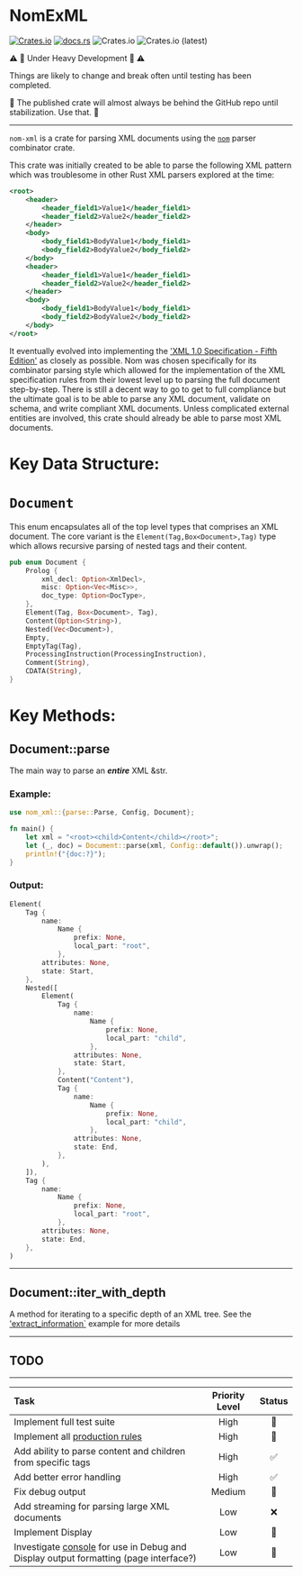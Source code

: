 # NomExML

[![Crates.io](https://img.shields.io/crates/v/nom-xml)](https://crates.io/crates/nom-xml)  [![docs.rs](https://img.shields.io/docsrs/nom-xml)](https://docs.rs/nom-xml/latest/nom_xml/) ![Crates.io](https://img.shields.io/crates/l/nom-xml) ![Crates.io (latest)](https://img.shields.io/crates/dv/nom_xml)

:warning: :construction: Under Heavy Development :construction: :warning:

Things are likely to change and break often until testing has been completed.

:rotating_light: The published crate will almost always be behind the GitHub repo until stabilization. Use that. :rotating_light:


---

`nom-xml` is a crate for parsing XML documents using the [`nom`](https://github.com/rust-bakery/nom) parser combinator crate.

This crate was initially created to be able to parse the following XML pattern which was troublesome in other Rust XML parsers explored at the time:

```xml
<root>
    <header>
        <header_field1>Value1</header_field1>
        <header_field2>Value2</header_field2>
    </header>
    <body>
        <body_field1>BodyValue1</body_field1>
        <body_field2>BodyValue2</body_field2>
    </body>
    <header>
        <header_field1>Value1</header_field1>
        <header_field2>Value2</header_field2>
    </header>
    <body>
        <body_field1>BodyValue1</body_field1>
        <body_field2>BodyValue2</body_field2>
    </body>
</root>
```

It eventually evolved into implementing the ['XML 1.0 Specification - Fifth Edition'](https://www.w3.org/TR/2008/REC-xml-20081126/) as closely as possible.
Nom was chosen specifically for its combinator parsing style which allowed for the implementation of the XML specification rules from their lowest level up to parsing the full document step-by-step.
There is still a decent way to go to get to full compliance but the ultimate goal is to be able to parse any XML document, validate on schema, and write compliant XML documents.
Unless complicated external entities are involved, this crate should already be able to parse most XML documents.

# Key Data Structure:

# `Document`

This enum encapsulates all of the top level types that comprises an XML document. The core variant is the `Element(Tag,Box<Document>,Tag)` type which allows recursive parsing of nested tags and their content.

```rust
pub enum Document {
    Prolog {
        xml_decl: Option<XmlDecl>,
        misc: Option<Vec<Misc>>,
        doc_type: Option<DocType>,
    },
    Element(Tag, Box<Document>, Tag),
    Content(Option<String>),
    Nested(Vec<Document>),
    Empty,
    EmptyTag(Tag),
    ProcessingInstruction(ProcessingInstruction),
    Comment(String),
    CDATA(String),
}

```



# Key Methods:

## Document::parse
The main way to parse an ***entire*** XML &str.




### Example:
```rust
use nom_xml::{parse::Parse, Config, Document};

fn main() {
    let xml = "<root><child>Content</child></root>";
    let (_, doc) = Document::parse(xml, Config::default()).unwrap();
    println!("{doc:?}");
}
```

### Output:
```rust
Element(
    Tag {
        name:
            Name {
                prefix: None,
                local_part: "root",
            },
        attributes: None,
        state: Start,
    },
    Nested([
        Element(
            Tag {
                name:
                    Name {
                        prefix: None,
                        local_part: "child",
                    },
                attributes: None,
                state: Start,
            },
            Content("Content"),
            Tag {
                name:
                    Name {
                        prefix: None,
                        local_part: "child",
                    },
                attributes: None,
                state: End,
            },
        ),
    ]),
    Tag {
        name:
            Name {
                prefix: None,
                local_part: "root",
            },
        attributes: None,
        state: End,
    },
)
```

---

## Document::iter_with_depth

A method for iterating to a specific depth of an XML tree. See the ['extract_information`](examples/extract_information.rs) example for more details




---
## TODO
---
| Task | Priority Level | Status |
|:----------------------|:----------:|:-----:|
| Implement full test suite | High | :construction: |
| Implement all [production rules](src/docs/parser_implementation_tracking.md)  | High | :construction: |
| Add ability to parse content and children from specific tags | High | ✅ |
| Add better error handling | High | ✅ |
| Fix debug output | Medium | :thought_balloon: |
| Add streaming for parsing large XML documents | Low | ❌ |
| Implement Display | Low | :thought_balloon: |
| Investigate [console](https://crates.io/crates/console) for use in Debug and Display output formatting (page interface?) | Low | :thought_balloon: |

